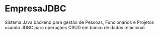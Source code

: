 # EmpresaJDBC
Sistema Java backend para gestão de Pessoas, Funcionários e Projetos usando JDBC para operações CRUD em banco de dados relacional.
